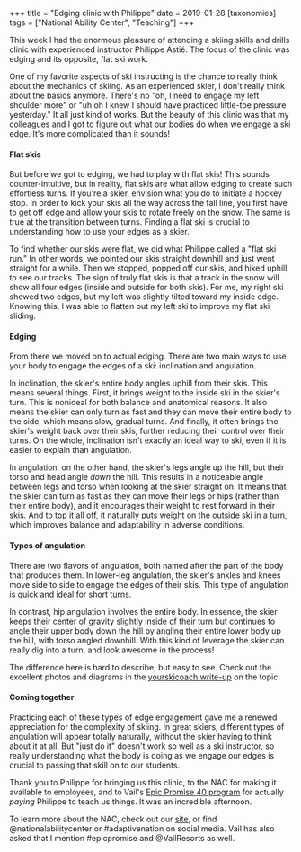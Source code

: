 +++
title = "Edging clinic with Philippe"
date = 2019-01-28
[taxonomies]
tags = ["National Ability Center", "Teaching"]
+++
<!-- wp:paragraph -->

This week I had the enormous pleasure of attending a skiing skills and drills clinic with experienced instructor Philippe Astié. The focus of the clinic was edging and its opposite, flat ski work.

<!-- /wp:paragraph -->

<!-- wp:paragraph -->

One of my favorite aspects of ski instructing is the chance to really think about the mechanics of skiing. As an experienced skier, I don't really think about the basics anymore. There's no "oh, I need to engage my left shoulder more" or "uh oh I knew I should have practiced little-toe pressure yesterday." It all just kind of works. But the beauty of this clinic was that my colleagues and I got to figure out what our bodies do when we engage a ski edge. It's more complicated than it sounds!

<!-- /wp:paragraph -->

<!-- wp:heading {"level":4} -->

#### Flat skis

<!-- /wp:heading -->

<!-- wp:paragraph -->

But before we got to edging, we had to play with flat skis! This sounds counter-intuitive, but in reality, flat skis are what allow edging to create such effortless turns. If you're a skier, envision what you do to initiate a hockey stop. In order to kick your skis all the way across the fall line, you first have to get off edge and allow your skis to rotate freely on the snow. The same is true at the transition between turns. Finding a flat ski is crucial to understanding how to use your edges as a skier.

<!-- /wp:paragraph -->

<!-- wp:paragraph -->

To find whether our skis were flat, we did what Philippe called a "flat ski run." In other words, we pointed our skis straight downhill and just went straight for a while. Then we stopped, popped off our skis, and hiked uphill to see our tracks. The sign of truly flat skis is that a track in the snow will show all four edges (inside and outside for both skis). For me, my right ski showed two edges, but my left was slightly tilted toward my inside edge. Knowing this, I was able to flatten out my left ski to improve my flat ski sliding.

<!-- /wp:paragraph -->

<!-- wp:heading {"level":4} -->

#### Edging

<!-- /wp:heading -->

<!-- wp:paragraph -->

From there we moved on to actual edging. There are two main ways to use your body to engage the edges of a ski: inclination and angulation.

<!-- /wp:paragraph -->

<!-- wp:paragraph -->

In inclination, the skier's entire body angles uphill from their skis. This means several things. First, it brings weight to the inside ski in the skier's turn. This is nonideal for both balance and anatomical reasons. It also means the skier can only turn as fast and they can move their entire body to the side, which means slow, gradual turns. And finally, it often brings the skier's weight back over their skis, further reducing their control over their turns. On the whole, inclination isn't exactly an ideal way to ski, even if it is easier to explain than angulation.

<!-- /wp:paragraph -->

<!-- wp:paragraph -->

In angulation, on the other hand, the skier's legs angle up the hill, but their torso and head angle _down_ the hill. This results in a noticeable angle between legs and torso when looking at the skier straight on. It means that the skier can turn as fast as they can move their legs or hips (rather than their entire body), and it encourages their weight to rest forward in their skis. And to top it all off, it naturally puts weight on the outside ski in a turn, which improves balance and adaptability in adverse conditions.

<!-- /wp:paragraph -->

<!-- wp:heading {"level":4} -->

#### Types of angulation

<!-- /wp:heading -->

<!-- wp:paragraph -->

There are two flavors of angulation, both named after the part of the body that produces them. In lower-leg angulation, the skier's ankles and knees move side to side to engage the edges of their skis. This type of angulation is quick and ideal for short turns.

<!-- /wp:paragraph -->

<!-- wp:paragraph -->

In contrast, hip angulation involves the entire body. In essence, the skier keeps their center of gravity slightly inside of their turn but continues to angle their upper body down the hill by angling their entire lower body up the hill, with torso angled downhill. With this kind of leverage the skier can really dig into a turn, and look awesome in the process!

<!-- /wp:paragraph -->

<!-- wp:paragraph -->

The difference here is hard to describe, but easy to see. Check out the excellent photos and diagrams in the [yourskicoach write-up](https://www.yourskicoach.com/glossary/SkiGlossary/Angulation.html) on the topic.

<!-- /wp:paragraph -->

<!-- wp:heading {"level":4} -->

#### Coming together

<!-- /wp:heading -->

<!-- wp:paragraph -->

Practicing each of these types of edge engagement gave me a renewed appreciation for the complexity of skiing. In great skiers, different types of angulation will appear totally naturally, without the skier having to think about it at all. But "just do it" doesn't work so well as a ski instructor, so really understanding what the body is doing as we engage our edges is crucial to passing that skill on to our students.

<!-- /wp:paragraph -->

<!-- wp:paragraph -->

Thank you to Philippe for bringing us this clinic, to the NAC for making it available to employees, and to Vail's [Epic Promise 40 program](http://www.epicpromise.com/get-involved/ep40/) for actually _paying_ Philippe to teach us things. It was an incredible afternoon.

<!-- /wp:paragraph -->

<!-- wp:paragraph -->

To learn more about the NAC, check out our [site](https://www.discovernac.org/), or find @nationalabilitycenter or #adaptivenation on social media. Vail has also asked that I mention #epicpromise and @VailResorts as well.

<!-- /wp:paragraph -->
